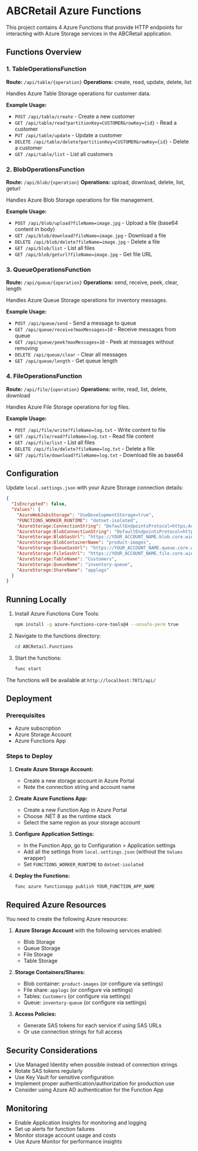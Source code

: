 # ABCRetail Azure Functions

This project contains 4 Azure Functions that provide HTTP endpoints for interacting with Azure Storage services in the ABCRetail application.

## Functions Overview

### 1. TableOperationsFunction
**Route:** `/api/table/{operation}`
**Operations:** create, read, update, delete, list

Handles Azure Table Storage operations for customer data.

**Example Usage:**
- `POST /api/table/create` - Create a new customer
- `GET /api/table/read?partitionKey=CUSTOMER&rowKey={id}` - Read a customer
- `PUT /api/table/update` - Update a customer
- `DELETE /api/table/delete?partitionKey=CUSTOMER&rowKey={id}` - Delete a customer
- `GET /api/table/list` - List all customers

### 2. BlobOperationsFunction
**Route:** `/api/blob/{operation}`
**Operations:** upload, download, delete, list, geturl

Handles Azure Blob Storage operations for file management.

**Example Usage:**
- `POST /api/blob/upload?fileName=image.jpg` - Upload a file (base64 content in body)
- `GET /api/blob/download?fileName=image.jpg` - Download a file
- `DELETE /api/blob/delete?fileName=image.jpg` - Delete a file
- `GET /api/blob/list` - List all files
- `GET /api/blob/geturl?fileName=image.jpg` - Get file URL

### 3. QueueOperationsFunction
**Route:** `/api/queue/{operation}`
**Operations:** send, receive, peek, clear, length

Handles Azure Queue Storage operations for inventory messages.

**Example Usage:**
- `POST /api/queue/send` - Send a message to queue
- `GET /api/queue/receive?maxMessages=10` - Receive messages from queue
- `GET /api/queue/peek?maxMessages=10` - Peek at messages without removing
- `DELETE /api/queue/clear` - Clear all messages
- `GET /api/queue/length` - Get queue length

### 4. FileOperationsFunction
**Route:** `/api/file/{operation}`
**Operations:** write, read, list, delete, download

Handles Azure File Storage operations for log files.

**Example Usage:**
- `POST /api/file/write?fileName=log.txt` - Write content to file
- `GET /api/file/read?fileName=log.txt` - Read file content
- `GET /api/file/list` - List all files
- `DELETE /api/file/delete?fileName=log.txt` - Delete a file
- `GET /api/file/download?fileName=log.txt` - Download file as base64

## Configuration

Update `local.settings.json` with your Azure Storage connection details:

```json
{
  "IsEncrypted": false,
  "Values": {
    "AzureWebJobsStorage": "UseDevelopmentStorage=true",
    "FUNCTIONS_WORKER_RUNTIME": "dotnet-isolated",
    "AzureStorage:ConnectionString": "DefaultEndpointsProtocol=https;AccountName=YOUR_ACCOUNT_NAME;AccountKey=YOUR_ACCOUNT_KEY;EndpointSuffix=core.windows.net",
    "AzureStorage:BlobConnectionString": "DefaultEndpointsProtocol=https;AccountName=YOUR_ACCOUNT_NAME;AccountKey=YOUR_ACCOUNT_KEY;EndpointSuffix=core.windows.net",
    "AzureStorage:BlobSasUrl": "https://YOUR_ACCOUNT_NAME.blob.core.windows.net/?sv=YOUR_SAS_TOKEN",
    "AzureStorage:BlobContainerName": "product-images",
    "AzureStorage:QueueSasUrl": "https://YOUR_ACCOUNT_NAME.queue.core.windows.net/?sv=YOUR_SAS_TOKEN",
    "AzureStorage:FileSasUrl": "https://YOUR_ACCOUNT_NAME.file.core.windows.net/?sv=YOUR_SAS_TOKEN",
    "AzureStorage:TableName": "Customers",
    "AzureStorage:QueueName": "inventory-queue",
    "AzureStorage:ShareName": "applogs"
  }
}
```

## Running Locally

1. Install Azure Functions Core Tools:
   ```bash
   npm install -g azure-functions-core-tools@4 --unsafe-perm true
   ```

2. Navigate to the functions directory:
   ```bash
   cd ABCRetail.Functions
   ```

3. Start the functions:
   ```bash
   func start
   ```

The functions will be available at `http://localhost:7071/api/`

## Deployment

### Prerequisites
- Azure subscription
- Azure Storage Account
- Azure Functions App

### Steps to Deploy

1. **Create Azure Storage Account:**
   - Create a new storage account in Azure Portal
   - Note the connection string and account name

2. **Create Azure Functions App:**
   - Create a new Function App in Azure Portal
   - Choose .NET 8 as the runtime stack
   - Select the same region as your storage account

3. **Configure Application Settings:**
   - In the Function App, go to Configuration > Application settings
   - Add all the settings from `local.settings.json` (without the `Values` wrapper)
   - Set `FUNCTIONS_WORKER_RUNTIME` to `dotnet-isolated`

4. **Deploy the Functions:**
   ```bash
   func azure functionapp publish YOUR_FUNCTION_APP_NAME
   ```

## Required Azure Resources

You need to create the following Azure resources:

1. **Azure Storage Account** with the following services enabled:
   - Blob Storage
   - Queue Storage
   - File Storage
   - Table Storage

2. **Storage Containers/Shares:**
   - Blob container: `product-images` (or configure via settings)
   - File share: `applogs` (or configure via settings)
   - Tables: `Customers` (or configure via settings)
   - Queue: `inventory-queue` (or configure via settings)

3. **Access Policies:**
   - Generate SAS tokens for each service if using SAS URLs
   - Or use connection strings for full access

## Security Considerations

- Use Managed Identity when possible instead of connection strings
- Rotate SAS tokens regularly
- Use Key Vault for sensitive configuration
- Implement proper authentication/authorization for production use
- Consider using Azure AD authentication for the Function App

## Monitoring

- Enable Application Insights for monitoring and logging
- Set up alerts for function failures
- Monitor storage account usage and costs
- Use Azure Monitor for performance insights
